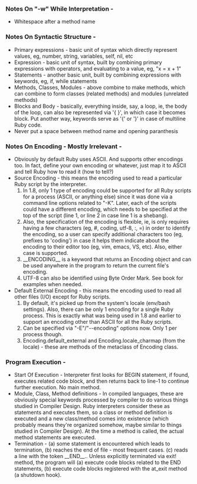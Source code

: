 ### Notes On "-w" While Interpretation -
  * Whitespace after a method name

### Notes On Syntactic Structure -
  * Primary expressions - basic unit of syntax which directly represent values, eg, number, string, variables, self, nil, etc
  * Expression - basic unit of syntax, built by combining primary expressions with operators, and evaluating to a value, eg, "x = x + 1"
  * Statements - another basic unit, built by combining expressions with keywords, eg, if, while statements
  * Methods, Classes, Modules - above combine to make methods, which can combine to form classes (related methods) and modules (unrelated methods)
  * Blocks and Body - basically, everything inside, say, a loop, ie, the body of the loop, can also be represented via '{ }', in which case it becomes block. Put
    another way, keywords serve as '{' or '}' in case of multiline Ruby code.
  * Never put a space between method name and opening paranthesis

### Notes On Encoding - Mostly Irrelevant -
  * Obviously by default Ruby uses ASCII. And supports other encodings too. In fact, define your own encoding or whatever, just map it to ASCII and tell Ruby how to
    read it (how to tell?)
  * Source Encoding - this means the encoding used to read a particular Ruby script by the interpreter.
    1. In 1.8, only 1 type of encoding could be supported for all Ruby scripts for a process (ASCII, or anything else) since it was done via a command line options
       related to "-K". Later, each of the scripts could have a different encoding, which needs to be specified at the top of the script (line 1, or line 2 in case
       line 1 is a shebang).
    2. Also, the specification of the encoding is flexible, ie, is only requires having a few characters (eg, #, coding, utf-8, :, =) in order to identify the encoding,
       so a user can specify additional characters too (eg, prefixes to 'coding') in case it helps them indicate about the encoding to their editor too (eg, vim, emacs,
       VS, etc). Also, either case is supported.
    3. \_\_ENCODING\_\_ is a keyword that returns an Encoding object and can be used anywhere in the program to return the current file's encoding.
    4. UTF-8 can also be identified using Byte Order Mark. See book for examples when needed.
  * Default External Encoding - this means the encoding used to read all other files (I/O) except for Ruby scripts.
    1. By default, it's picked up from the system's locale (env/bash settings). Also, there can be only 1 encoding for a single Ruby process. This is exactly what was
       being used in 1.8 and earlier to support an encoding other than ASCII for all the Ruby scripts.
    2. Can be specified via "-E"/"--encoding" options now. Only 1 per process though.
    3. Encoding.default\_external and Encoding.locale\_charmap (from the locale) - these are methods of the metaclass of Encoding class.

### Program Execution -
  * Start Of Execution - Interpreter first looks for BEGIN statement, if found, executes related code block, and then returns back to line-1 to continue further
    execution. No main method.
  * Module, Class, Method definitions - In compiled languages, these are obviously special keywords processed by compiler to do various things studied in Compiler
    Design. Ruby interpreters consider these as statements and executes them, so a class or method definition is executed and a new class/method comes into existence
    (which probably means they're organized somehow, maybe similar to things studied in Compiler Design). At the time a method is called, the actual method statements
    are executed.
  * Termination - (a) some statement is encountered which leads to termination, (b) reaches the end of file - most frequent cases. (c) reads a line with the token
    \_\_END\_\_.. Unless explicitly terminated via exit! method, the program will (a) execute code blocks related to the END statements, (b) execute code blocks
    registered with the at\_exit method (a shutdown hook).
